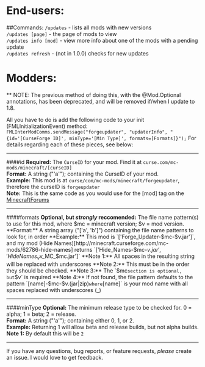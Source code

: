 End-users:
===
##Commands:
`/updates` - lists all mods with new versions  
`/updates [page]` - the page of mods to view  
`/updates info [mod]` - view more info about one of the mods with a pending update  
`/updates refresh` - (not in 1.0.0) checks for new updates

Modders:
===

** NOTE:
The previous method of doing this, with the @Mod.Optional annotations, has been deprecated, and will be removed if/when I update to 1.8.

All you have to do is add the following code to your init (FMLInitializationEvent) method:
`FMLInterModComms.sendMessage("forgeupdater", "updaterInfo", "{id='[CurseForge ID]', minType='[Min Type]', formats=[Formats]}");`
For details regarding each of these pieces, see below:

---
####id
**Required:** The `CurseID` for your mod. Find it at `curse.com/mc-mods/minecraft/[curseID]`  
**Format:** A string ("'a'"); containing the CurseID of your mod.  
**Example:** This mod is at `curse/com/mc-mods/minecraft/forgeupdater`, therefore the curseID is `forgeupdater`  
**Note:** This is the same code as you would use for the [mod] tag on the [MinecraftForums](http://minecraftforum.net)

---
####formats
**Optional, but *strongly* reccomended:** The file name pattern(s) to use for this mod, where $mc = minecraft version; $v = mod version.  
**Format:** A string array ("['a', 'b']") containing the file name patterns to look for, in order 
**Example:** This mod is `['Forge_Updater-$mc-$v.jar']`, and my mod (Hide Names)[http://minecraft.curseforge.com/mc-mods/62786-hide-names] returns `['Hide_Names-$mc-$v.jar', 'HideNames_v$v_MC_$mc.jar']`  
**Note 1:** All spaces in the resulting string will be replaced with underscores  
**Note 2:** This must be in the order they should be checked. 
**Note 3:** The `$mc` section is optional, but `$v` is required  
**Note 4:** If not found, the file pattern defaults to the pattern `[name]-$mc-$v.(jar|zip)` where `[name]` is your mod name with all spaces replaced with underscores (_)

---
####minType
**Optional:** The minimum release type to be checked for. 0 = alpha; 1 = beta; 2 = release.  
**Format:** A string ("'a'"); containing either 0, 1, or 2.  
**Example:** Returning 1 will allow beta and release builds, but not alpha builds.
**Note 1:** By default this will be `2`


---
If you have any questions, bug reports, or feature requests, *please* create an issue. I would love to get feedback.
